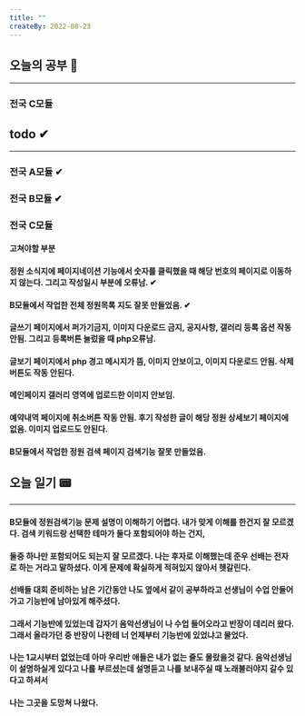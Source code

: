 ```yaml
---
title: ""
createBy: 2022-08-23
---
```

## 오늘의 공부 🎉
---
### 전국 C모듈

## todo ✔
---
### 전국 A모듈 ✔
### 전국 B모듈 ✔
### 전국 C모듈
#### 고쳐야할 부분
#### 정원 소식지에 페이지네이션 기능에서 숫자를 클릭했을 때 해당 번호의 페이지로 이동하지 않는다. 그리고 작성일시 부분에 오류남. ✔
#### B모듈에서 작업한 전체 정원목록 지도 잘못 만들었음. ✔
#### 글쓰기 페이지에서 퍼가기금지, 이미지 다운로드 금지, 공지사항, 갤러리 등록 옵션 작동 안됨. 그리고 등록버튼 눌렀을 때 php오류남.
#### 글보기 페이지에서 php 경고 메시지가 뜸, 이미지 안보이고, 이미지 다운로드 안됨. 삭제버튼도 작동 안된다.
#### 메인페이지 갤러리 영역에 업로드한 이미지 안보임.
#### 예약내역 페이지에 취소버튼 작동 안됨. 후기 작성한 글이 해당 정원 상세보기 페이지에 없음. 이미지 업로드도 안된다.
#### B모듈에서 작업한 정원 검색 페이지 검색기능 잘못 만들었음.

## 오늘 일기 📟
---
#### B모듈에 정원검색기능 문제 설명이 이해하기 어렵다. 내가 맞게 이해를 한건지 잘 모르겠다. 검색 키워드랑 선택한 테마가 둘다 포함되어야 하는 건지,
#### 둘중 하나만 포함되어도 되는지 잘 모르겠다. 나는 후자로 이해했는데 준우 선배는 전자로 하는 거라고 말하셨다. 이게 문제에 확실하게 적혀있지 않아서 헷갈린다.
#### 선배들 대회 준비하는 남은 기간동안 나도 옆에서 같이 공부하라고 선생님이 수업 안들어가고 기능반에 남아있게 해주셨다.
#### 그래서 기능반에 있었는데 갑자기 음악선생님이 나 수업 들어오라고 반장이 데리러 왔다. 그래서 올라가던 중 반장이 나한테 너 언제부터 기능반에 있었냐고 물었다.
#### 나는 1교시부터 없었는데 아마 우리반 애들은 내가 없는 줄도 몰랐을것 같다. 음악선생님이 설명하실게 있다고 나를 부르셨는데 설명듣고 나를 보내주실 때 노래불러야지 갈수 있다고 하셔서
#### 나는 그곳을 도망쳐 나왔다.